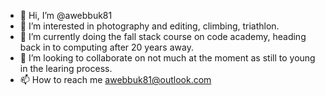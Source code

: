 - 👋 Hi, I’m @awebbuk81
- 👀 I’m interested in photography and editing, climbing, triathlon.
- 🌱 I’m currently doing the fall stack course on code academy, heading back in to computing after 20 years away.
- 💞️ I’m looking to collaborate on not much at the moment as still to young in the learing process.
- 📫 How to reach me awebbuk81@outlook.com 

<!---
awebbuk81/awebbuk81 is a ✨ special ✨ repository because its `README.md` (this file) appears on your GitHub profile.
You can click the Preview link to take a look at your changes.
--->
